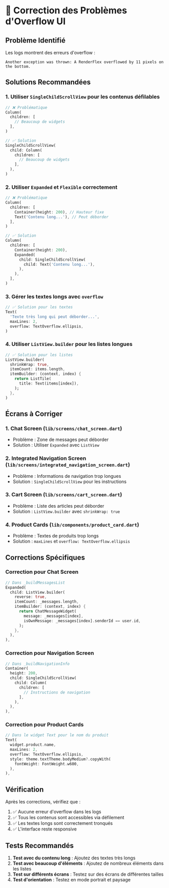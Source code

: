 # 🔧 Correction des Problèmes d'Overflow UI

## Problème Identifié

Les logs montrent des erreurs d'overflow :
```
Another exception was thrown: A RenderFlex overflowed by 11 pixels on the bottom.
```

## Solutions Recommandées

### 1. **Utiliser `SingleChildScrollView` pour les contenus défilables**

```dart
// ❌ Problématique
Column(
  children: [
    // Beaucoup de widgets
  ],
)

// ✅ Solution
SingleChildScrollView(
  child: Column(
    children: [
      // Beaucoup de widgets
    ],
  ),
)
```

### 2. **Utiliser `Expanded` et `Flexible` correctement**

```dart
// ❌ Problématique
Column(
  children: [
    Container(height: 200), // Hauteur fixe
    Text('Contenu long...'), // Peut déborder
  ],
)

// ✅ Solution
Column(
  children: [
    Container(height: 200),
    Expanded(
      child: SingleChildScrollView(
        child: Text('Contenu long...'),
      ),
    ),
  ],
)
```

### 3. **Gérer les textes longs avec `overflow`**

```dart
// ✅ Solution pour les textes
Text(
  'Texte très long qui peut déborder...',
  maxLines: 2,
  overflow: TextOverflow.ellipsis,
)
```

### 4. **Utiliser `ListView.builder` pour les listes longues**

```dart
// ✅ Solution pour les listes
ListView.builder(
  shrinkWrap: true,
  itemCount: items.length,
  itemBuilder: (context, index) {
    return ListTile(
      title: Text(items[index]),
    );
  },
)
```

## Écrans à Corriger

### 1. **Chat Screen** (`lib/screens/chat_screen.dart`)
- Problème : Zone de messages peut déborder
- Solution : Utiliser `Expanded` avec `ListView`

### 2. **Integrated Navigation Screen** (`lib/screens/integrated_navigation_screen.dart`)
- Problème : Informations de navigation trop longues
- Solution : `SingleChildScrollView` pour les instructions

### 3. **Cart Screen** (`lib/screens/cart_screen.dart`)
- Problème : Liste des articles peut déborder
- Solution : `ListView.builder` avec `shrinkWrap: true`

### 4. **Product Cards** (`lib/components/product_card.dart`)
- Problème : Textes de produits trop longs
- Solution : `maxLines` et `overflow: TextOverflow.ellipsis`

## Corrections Spécifiques

### Correction pour Chat Screen

```dart
// Dans _buildMessagesList
Expanded(
  child: ListView.builder(
    reverse: true,
    itemCount: _messages.length,
    itemBuilder: (context, index) {
      return ChatMessageWidget(
        message: _messages[index],
        isOwnMessage: _messages[index].senderId == user.id,
      );
    },
  ),
),
```

### Correction pour Navigation Screen

```dart
// Dans _buildNavigationInfo
Container(
  height: 200,
  child: SingleChildScrollView(
    child: Column(
      children: [
        // Instructions de navigation
      ],
    ),
  ),
),
```

### Correction pour Product Cards

```dart
// Dans le widget Text pour le nom du produit
Text(
  widget.product.name,
  maxLines: 2,
  overflow: TextOverflow.ellipsis,
  style: theme.textTheme.bodyMedium?.copyWith(
    fontWeight: FontWeight.w600,
  ),
),
```

## Vérification

Après les corrections, vérifiez que :
1. ✅ Aucune erreur d'overflow dans les logs
2. ✅ Tous les contenus sont accessibles via défilement
3. ✅ Les textes longs sont correctement tronqués
4. ✅ L'interface reste responsive

## Tests Recommandés

1. **Test avec du contenu long** : Ajoutez des textes très longs
2. **Test avec beaucoup d'éléments** : Ajoutez de nombreux éléments dans les listes
3. **Test sur différents écrans** : Testez sur des écrans de différentes tailles
4. **Test d'orientation** : Testez en mode portrait et paysage
